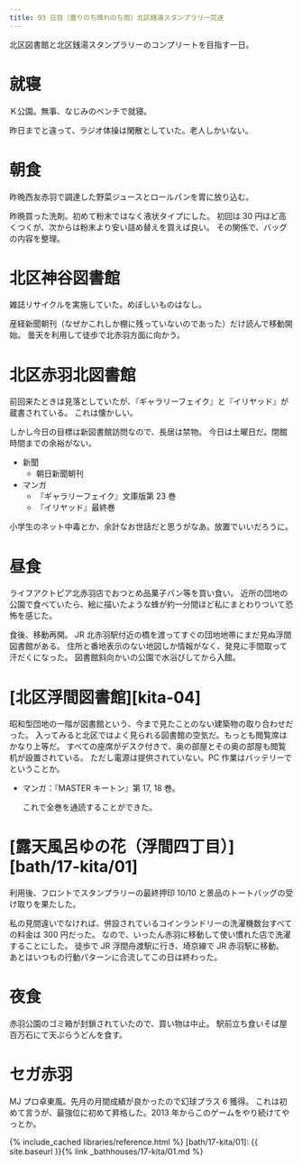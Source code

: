 ```yaml
---
title: 93 日目（曇りのち晴れのち雨）北区銭湯スタンプラリー完遂
---
```


北区図書館と北区銭湯スタンプラリーのコンプリートを目指す一日。

# 就寝

Ｋ公園。無事、なじみのベンチで就寝。

昨日までと違って、ラジオ体操は閑散としていた。老人しかいない。

# 朝食

昨晩西友赤羽で調達した野菜ジュースとロールパンを胃に放り込む。

昨晩買った洗剤。初めて粉末ではなく液状タイプにした。
初回は 30 円ほど高くつくが、次からは粉末より安い詰め替えを買えば良い。
その関係で、バッグの内容を整理。

# 北区神谷図書館

雑誌リサイクルを実施していた。めぼしいものはなし。

産経新聞朝刊（なぜかこれしか棚に残っていないのであった）だけ読んで移動開始。
曇天を利用して徒歩で北赤羽方面に向かう。

# 北区赤羽北図書館

前回来たときは見落としていたが、『ギャラリーフェイク』と『イリヤッド』が蔵書されている。
これは懐かしい。

しかし今日の目標は新図書館訪問なので、長居は禁物。
今日は土曜日だ。閉館時間までの余裕がない。

* 新聞
  * 朝日新聞朝刊
* マンガ
  * 『ギャラリーフェイク』文庫版第 23 巻
  * 『イリヤッド』最終巻

小学生のネット中毒とか、余計なお世話だと思うがなあ。放置でいいだろうに。

# 昼食

ライフアクトピア北赤羽店でおつとめ品菓子パン等を買い食い。
近所の団地の公園で食べていたら、絵に描いたような蜂が約一分間ほど私にまとわりついて恐怖を感じた。

食後、移動再開。
JR 北赤羽駅付近の橋を渡ってすぐの団地地帯にまだ見ぬ浮間図書館がある。
住所と番地表示のない地図しか情報がなく、発見に手間取って汗だくになった。
図書館斜向かいの公園で水浴びしてから入館。

# [北区浮間図書館][kita-04]

昭和型団地の一階が図書館という、今まで見たことのない建築物の取り合わせだった。
入ってみると北区ではよく見られる図書館の空気だ。もっとも閲覧席はかなり上等だ。
すべての座席がデスク付きで、奥の部屋とその奥の部屋も閲覧机が設置されている。
ただし電源は提供されていない。PC 作業はバッテリーでということか。

* マンガ：『MASTER キートン』第 17, 18 巻。

  これで全巻を通読することができた。

# [露天風呂ゆの花（浮間四丁目）][bath/17-kita/01]

利用後、フロントでスタンプラリーの最終押印 10/10 と景品のトートバッグの受け取りを果たした。

私の見間違いでなければ、併設されているコインランドリーの洗濯機数台すべての料金は 300 円だった。
なので、いったん赤羽に移動して使い慣れた店で洗濯することにした。
徒歩で JR 浮間舟渡駅に行き、埼京線で JR 赤羽駅に移動。
あとはいつもの行動パターンに合流してこの日は終わった。

# 夜食

赤羽公園のゴミ箱が封鎖されていたので、買い物は中止。
駅前立ち食いそば屋百万石にて天ぷらうどんを食す。

# セガ赤羽

MJ プロ卓東風。先月の月間成績が良かったので幻球プラス 6 獲得。
これは初めて言うが、最強位に初めて昇格した。2013 年からこのゲームをやり続けてやっとか。

{% include_cached libraries/reference.html %}
[bath/17-kita/01]: {{ site.baseurl }}{% link _bathhouses/17-kita/01.md %}
